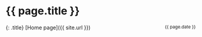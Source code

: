 # {{ page.title }}
{: .title}
[Home page]({{ site.url }})
<small style="float: right;">{{ page.date }}</small>
